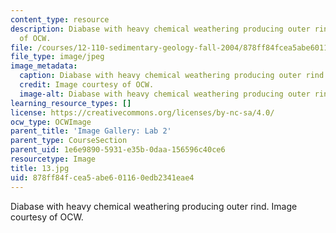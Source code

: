 ```yaml
---
content_type: resource
description: Diabase with heavy chemical weathering producing outer rind. Image courtesy
  of OCW.
file: /courses/12-110-sedimentary-geology-fall-2004/878ff84fcea5abe601160edb2341eae4_13.jpg
file_type: image/jpeg
image_metadata:
  caption: Diabase with heavy chemical weathering producing outer rind.
  credit: Image courtesy of OCW.
  image-alt: Diabase with heavy chemical weathering producing outer rind.
learning_resource_types: []
license: https://creativecommons.org/licenses/by-nc-sa/4.0/
ocw_type: OCWImage
parent_title: 'Image Gallery: Lab 2'
parent_type: CourseSection
parent_uid: 1e6e9890-5931-e35b-0daa-156596c40ce6
resourcetype: Image
title: 13.jpg
uid: 878ff84f-cea5-abe6-0116-0edb2341eae4
---
```

Diabase with heavy chemical weathering producing outer rind. Image courtesy of OCW.